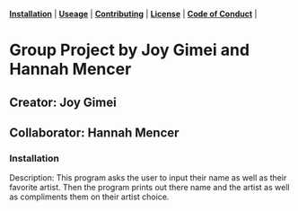 **[Installation](#installation)** |
**[Useage](#usage)** |
**[Contributing](#contributing)** |
**[License](#license)** |
**[Code of Conduct](#code)** |

# Group Project by Joy Gimei and Hannah Mencer
## Creator: Joy Gimei
## Collaborator: Hannah Mencer

### Installation


Description:
This program asks the user to input their name as well as their favorite artist. Then the program prints out there name and the artist as well as compliments them on their artist choice.
